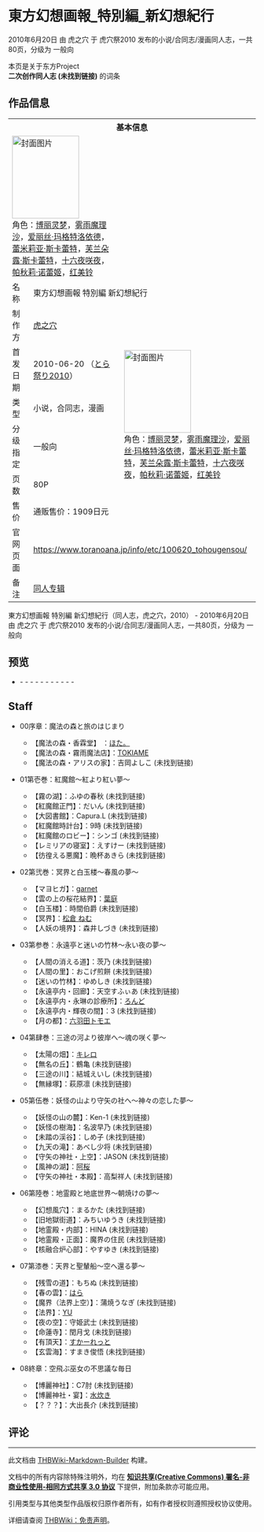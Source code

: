 # 東方幻想画報_特別編_新幻想紀行

<!-- source html: G:\repos\THBWiki-Markdown-Builder\THBWikiMarkdown\Temp\main\5\58\ns0%3A%E6%9D%B1%E6%96%B9%E5%B9%BB%E6%83%B3%E7%94%BB%E5%A0%B1_%E7%89%B9%E5%88%A5%E7%B7%A8_%E6%96%B0%E5%B9%BB%E6%83%B3%E7%B4%80%E8%A1%8C.html -->

2010年6月20日 由 虎之穴 于 虎穴祭2010 发布的小说/合同志/漫画同人志，一共80页，分级为 一般向

本页是关于东方Project  
 **二次创作同人志 (未找到链接)** 的词条
## 作品信息

<table><tbody><tr><th colspan="3">基本信息</th></tr><tr><td class="cover-artwork-mobile" colspan="2"><a href="./文件-東方幻想画報_特別編_新幻想紀行封面.jpg.md" class="image" title="封面图片"><img alt="封面图片" src="https://upload.thwiki.cc/thumb/b/b8/%E6%9D%B1%E6%96%B9%E5%B9%BB%E6%83%B3%E7%94%BB%E5%A0%B1_%E7%89%B9%E5%88%A5%E7%B7%A8_%E6%96%B0%E5%B9%BB%E6%83%B3%E7%B4%80%E8%A1%8C%E5%B0%81%E9%9D%A2.jpg/136px-%E6%9D%B1%E6%96%B9%E5%B9%BB%E6%83%B3%E7%94%BB%E5%A0%B1_%E7%89%B9%E5%88%A5%E7%B7%A8_%E6%96%B0%E5%B9%BB%E6%83%B3%E7%B4%80%E8%A1%8C%E5%B0%81%E9%9D%A2.jpg" decoding="async" loading="lazy" width="136" height="168" srcset="https://upload.thwiki.cc/thumb/b/b8/%E6%9D%B1%E6%96%B9%E5%B9%BB%E6%83%B3%E7%94%BB%E5%A0%B1_%E7%89%B9%E5%88%A5%E7%B7%A8_%E6%96%B0%E5%B9%BB%E6%83%B3%E7%B4%80%E8%A1%8C%E5%B0%81%E9%9D%A2.jpg/204px-%E6%9D%B1%E6%96%B9%E5%B9%BB%E6%83%B3%E7%94%BB%E5%A0%B1_%E7%89%B9%E5%88%A5%E7%B7%A8_%E6%96%B0%E5%B9%BB%E6%83%B3%E7%B4%80%E8%A1%8C%E5%B0%81%E9%9D%A2.jpg 1.5x, https://upload.thwiki.cc/thumb/b/b8/%E6%9D%B1%E6%96%B9%E5%B9%BB%E6%83%B3%E7%94%BB%E5%A0%B1_%E7%89%B9%E5%88%A5%E7%B7%A8_%E6%96%B0%E5%B9%BB%E6%83%B3%E7%B4%80%E8%A1%8C%E5%B0%81%E9%9D%A2.jpg/272px-%E6%9D%B1%E6%96%B9%E5%B9%BB%E6%83%B3%E7%94%BB%E5%A0%B1_%E7%89%B9%E5%88%A5%E7%B7%A8_%E6%96%B0%E5%B9%BB%E6%83%B3%E7%B4%80%E8%A1%8C%E5%B0%81%E9%9D%A2.jpg 2x" data-file-width="486" data-file-height="600"></a><div class="cover-char">角色：<a href="./博丽灵梦.md" title="博丽灵梦">博丽灵梦</a>，<a href="./雾雨魔理沙.md" title="雾雨魔理沙">雾雨魔理沙</a>，<a href="./爱丽丝·玛格特洛依德.md" title="爱丽丝·玛格特洛依德">爱丽丝·玛格特洛依德</a>，<a href="./蕾米莉亚·斯卡蕾特.md" title="蕾米莉亚·斯卡蕾特">蕾米莉亚·斯卡蕾特</a>，<a href="./芙兰朵露·斯卡蕾特.md" title="芙兰朵露·斯卡蕾特">芙兰朵露·斯卡蕾特</a>，<a href="/%E5%8D%81%E5%85%AD%E5%A4%9C%E5%92%B2%E5%A4%9C" title="十六夜咲夜">十六夜咲夜</a>，<a href="./帕秋莉·诺蕾姬.md" title="帕秋莉·诺蕾姬">帕秋莉·诺蕾姬</a>，<a href="./红美铃.md" title="红美铃">红美铃</a></div></td>
</tr><tr><td class="label">名称</td><td colspan="2"> 東方幻想画報 特別編 新幻想紀行 </td></tr><tr><td class="label">制作方</td><td><a href="./虎之穴.md" title="虎之穴">虎之穴</a></td><td class="cover-artwork" rowspan="6" style="min-width:168px;"><a href="./文件-東方幻想画報_特別編_新幻想紀行封面.jpg.md" class="image" title="封面图片"><img alt="封面图片" src="https://upload.thwiki.cc/thumb/b/b8/%E6%9D%B1%E6%96%B9%E5%B9%BB%E6%83%B3%E7%94%BB%E5%A0%B1_%E7%89%B9%E5%88%A5%E7%B7%A8_%E6%96%B0%E5%B9%BB%E6%83%B3%E7%B4%80%E8%A1%8C%E5%B0%81%E9%9D%A2.jpg/136px-%E6%9D%B1%E6%96%B9%E5%B9%BB%E6%83%B3%E7%94%BB%E5%A0%B1_%E7%89%B9%E5%88%A5%E7%B7%A8_%E6%96%B0%E5%B9%BB%E6%83%B3%E7%B4%80%E8%A1%8C%E5%B0%81%E9%9D%A2.jpg" decoding="async" loading="lazy" width="136" height="168" srcset="https://upload.thwiki.cc/thumb/b/b8/%E6%9D%B1%E6%96%B9%E5%B9%BB%E6%83%B3%E7%94%BB%E5%A0%B1_%E7%89%B9%E5%88%A5%E7%B7%A8_%E6%96%B0%E5%B9%BB%E6%83%B3%E7%B4%80%E8%A1%8C%E5%B0%81%E9%9D%A2.jpg/204px-%E6%9D%B1%E6%96%B9%E5%B9%BB%E6%83%B3%E7%94%BB%E5%A0%B1_%E7%89%B9%E5%88%A5%E7%B7%A8_%E6%96%B0%E5%B9%BB%E6%83%B3%E7%B4%80%E8%A1%8C%E5%B0%81%E9%9D%A2.jpg 1.5x, https://upload.thwiki.cc/thumb/b/b8/%E6%9D%B1%E6%96%B9%E5%B9%BB%E6%83%B3%E7%94%BB%E5%A0%B1_%E7%89%B9%E5%88%A5%E7%B7%A8_%E6%96%B0%E5%B9%BB%E6%83%B3%E7%B4%80%E8%A1%8C%E5%B0%81%E9%9D%A2.jpg/272px-%E6%9D%B1%E6%96%B9%E5%B9%BB%E6%83%B3%E7%94%BB%E5%A0%B1_%E7%89%B9%E5%88%A5%E7%B7%A8_%E6%96%B0%E5%B9%BB%E6%83%B3%E7%B4%80%E8%A1%8C%E5%B0%81%E9%9D%A2.jpg 2x" data-file-width="486" data-file-height="600"></a><div class="cover-char">角色：<a href="./博丽灵梦.md" title="博丽灵梦">博丽灵梦</a>，<a href="./雾雨魔理沙.md" title="雾雨魔理沙">雾雨魔理沙</a>，<a href="./爱丽丝·玛格特洛依德.md" title="爱丽丝·玛格特洛依德">爱丽丝·玛格特洛依德</a>，<a href="./蕾米莉亚·斯卡蕾特.md" title="蕾米莉亚·斯卡蕾特">蕾米莉亚·斯卡蕾特</a>，<a href="./芙兰朵露·斯卡蕾特.md" title="芙兰朵露·斯卡蕾特">芙兰朵露·斯卡蕾特</a>，<a href="/%E5%8D%81%E5%85%AD%E5%A4%9C%E5%92%B2%E5%A4%9C" title="十六夜咲夜">十六夜咲夜</a>，<a href="./帕秋莉·诺蕾姬.md" title="帕秋莉·诺蕾姬">帕秋莉·诺蕾姬</a>，<a href="./红美铃.md" title="红美铃">红美铃</a></div></td>
</tr><tr><td class="label">首发日期</td><td>2010-06-20&#160;（<a href="/展会作品列表?e=%E8%99%8E%E7%A9%B4%E7%A5%AD%232010">とら祭り2010</a>）</td></tr><tr><td class="label">类型</td><td>小说，合同志，漫画</td></tr><tr><td class="label">分级指定</td><td>一般向</td></tr><tr><td class="label">页数</td><td>80P</td></tr><tr><td class="label">售价</td><td>通贩售价：1909日元</td></tr>
<tr><td class="label">官网页面</td><td colspan="2"><a rel="nofollow" class="external free" href="https://www.toranoana.jp/info/etc/100620_tohougensou/">https://www.toranoana.jp/info/etc/100620_tohougensou/</a></td></tr><tr><td class="label">备注</td><td colspan="2"><a href="./新幻想紀行.md" title="新幻想紀行">同人专辑</a></td></tr></tbody></table>

東方幻想画報 特別編 新幻想紀行（同人志，虎之穴，2010） - 2010年6月20日 由 虎之穴 于 虎穴祭2010 发布的小说/合同志/漫画同人志，一共80页，分级为 一般向
## 预览
- [](./文件-東方幻想画報_特別編_新幻想紀行预览图1.jpg.md)- [](./文件-東方幻想画報_特別編_新幻想紀行预览图2.jpg.md)- [](./文件-東方幻想画報_特別編_新幻想紀行预览图3.jpg.md)- [](./文件-東方幻想画報_特別編_新幻想紀行预览图4.jpg.md)- [](./文件-東方幻想画報_特別編_新幻想紀行预览图5.jpg.md)- [](./文件-東方幻想画報_特別編_新幻想紀行预览图6.jpg.md)- [](./文件-東方幻想画報_特別編_新幻想紀行预览图7.jpg.md)- [](./文件-東方幻想画報_特別編_新幻想紀行预览图8.jpg.md)- [](./文件-東方幻想画報_特別編_新幻想紀行预览图9.jpg.md)- [](./文件-東方幻想画報_特別編_新幻想紀行预览图10.jpg.md)- [](./文件-東方幻想画報_特別編_新幻想紀行预览图11.jpg.md)- [](./文件-東方幻想画報_特別編_新幻想紀行预览图12.jpg.md)

## Staff

- 00序章：魔法の森と旅のはじまり
  - 【魔法の森・香霖堂】 ：[ほた。](./ほた。.md)
  - 【魔法の森・霧雨魔法店】：[TOKIAME](./TOKIAME.md)
  - 【魔法の森・アリスの家】：吉岡よしこ (未找到链接)

- 01第壱巻：紅魔館～紅より紅い夢～
  - 【霧の湖】：ふゆの春秋 (未找到链接)
  - 【紅魔館正門】：だいん (未找到链接)
  - 【大図書館】：Capura.L (未找到链接)
  - 【紅魔館時計台】：9時 (未找到链接)
  - 【紅魔館のロビー】：シンゴ (未找到链接)
  - 【レミリアの寝室】：えすけー (未找到链接)
  - 【彷徨える悪魔】：晩杯あきら (未找到链接)

- 02第弐巻：冥界と白玉楼～春風の夢～
  - 【マヨヒガ】：[garnet](./garnet.md)
  - 【雲の上の桜花結界】：[葉庭](./葉庭.md)
  - 【白玉楼】：時間伯爵 (未找到链接)
  - 【冥界】：[松倉 ねむ](./松倉ねむ.md)
  - 【人妖の境界】：森井しづき (未找到链接)

- 03第参巻：永遠亭と迷いの竹林～永い夜の夢～
  - 【人間の消える道】：茨乃 (未找到链接)
  - 【人間の里】：おこげ煎餅 (未找到链接)
  - 【迷いの竹林】：ゆめしき (未找到链接)
  - 【永遠亭内・回廊】：天空すふぃあ (未找到链接)
  - 【永遠亭内・永琳の診療所】：[ろんど](./Rondo.md)
  - 【永遠亭内・輝夜の間】：3 (未找到链接)
  - 【月の都】：[六羽田トモエ](./六羽田トモエ.md)

- 04第肆巻：三途の河より彼岸へ～魂の咲く夢～
  - 【太陽の畑】：[キレロ](./kirero.md)
  - 【無名の丘】：鶴亀 (未找到链接)
  - 【三途の川】：結城えいし (未找到链接)
  - 【無縁塚】：萩原凛 (未找到链接)

- 05第伍巻：妖怪の山より守矢の社へ～神々の恋した夢～
  - 【妖怪の山の麓】：Ken-1 (未找到链接)
  - 【妖怪の樹海】：名波早乃 (未找到链接)
  - 【未踏の渓谷】：しめ子 (未找到链接)
  - 【九天の滝】：あべし少将 (未找到链接)
  - 【守矢の神社・上空】：JASON (未找到链接)
  - 【風神の湖】：[阿桜](./阿桜.md)
  - 【守矢の神社・本殿】：高梨祥人 (未找到链接)

- 06第陸巻：地霊殿と地底世界～朝焼けの夢～
  - 【幻想風穴】：まるかた (未找到链接)
  - 【旧地獄街道】：みちいゆうき (未找到链接)
  - 【地霊殿・内部】：HINA (未找到链接)
  - 【地霊殿・正面】：魔界の住民 (未找到链接)
  - 【核融合炉心部】：やすゆき (未找到链接)

- 07第漆巻：天界と聖輦船～空へ還る夢～
  - 【残雪の道】：もちぬ (未找到链接)
  - 【春の雲】：[はら](./HARA.md)
  - 【魔界（法界上空）】：蒲焼うなぎ (未找到链接)
  - 【法界】：[YU](./ゆ（同人志）.md)
  - 【夜の空】：守姫武士 (未找到链接)
  - 【命蓮寺】：閏月戈 (未找到链接)
  - 【有頂天】：[すかーれっと](./スカーレット.md)
  - 【玄雲海】：すまき俊悟 (未找到链接)

- 08終章：空飛ぶ巫女の不思議な毎日
  - 【博麗神社】：C7肘 (未找到链接)
  - 【博麗神社・宴】：[水炊き](./水炊き.md)
  - 【？？？】：大出長介 (未找到链接)



## 评论




---

此文档由 [THBWiki-Markdown-Builder](https://github.com/Delsin-Yu/THBWiki-Markdown-Builder) 构建。

文档中的所有内容除特殊注明外，均在 [**知识共享(Creative Commons) 署名-非商业性使用-相同方式共享 3.0 协议**](https://creativecommons.org/licenses/by-sa/3.0/deed.zh-hans) 下提供，附加条款亦可能应用。

引用类型与其他类型作品版权归原作者所有，如有作者授权则遵照授权协议使用。

详细请查阅 [THBWiki：免责声明](https://thbwiki.cc/THBWiki:%E5%85%8D%E8%B4%A3%E5%A3%B0%E6%98%8E)。

